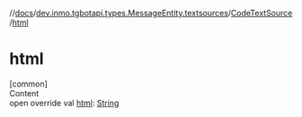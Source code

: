 //[docs](../../../index.md)/[dev.inmo.tgbotapi.types.MessageEntity.textsources](../index.md)/[CodeTextSource](index.md)/[html](html.md)



# html  
[common]  
Content  
open override val [html](html.md): [String](https://kotlinlang.org/api/latest/jvm/stdlib/kotlin/-string/index.html)  




